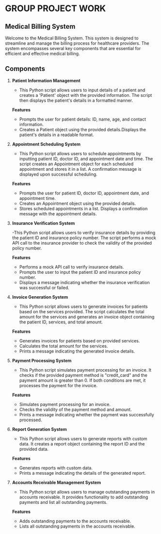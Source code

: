 # GROUP PROJECT WORK


## Medical Billing System

Welcome to the Medical Billing System. This system is designed to streamline and manage the billing process for healthcare providers. The system encompasses several key components that are essential for efficient and effective medical billing.

## Components

1. **Patient Information Management**
   - This Python script allows users to input details of a patient and creates a 'Patient' object with the provided information. The script then displays the patient's details in a formatted manner.

    **Features**
   - Prompts the user for patient details: ID, name, age, and contact information.
   - Creates a Patient object using the provided details.Displays the patient's details in a readable format.

2. **Appointment Scheduling System**
    - This Python script allows users to schedule appointments by inputting patient ID, doctor ID, and appointment date and time. The script creates an Appointment object for each scheduled appointment and stores it in a list. A confirmation message is displayed upon successful scheduling.

    **Features**

    - Prompts the user for patient ID, doctor ID, appointment date, and appointment time.
    - Creates an Appointment object using the provided details. 
    - Stores scheduled appointments in a list. Displays a confirmation message with the appointment details.



3. **Insurance Verification System**

    -This Python script allows users to verify insurance details by providing the patient ID and insurance policy number. The script performs a mock API call to the insurance provider to check the validity of the provided policy number.

    **Features**

    - Performs a mock API call to verify insurance details.
    - Prompts the user to input the patient ID and insurance policy number.
    - Displays a message indicating whether the insurance verification was successful or failed.

4. **Invoice Generation System**

    - This Python script allows users to generate invoices for patients based on the services provided. The script calculates the total amount for the services and generates an invoice object containing the patient ID, services, and total amount.

    **Features**    

    - Generates invoices for patients based on provided services.
    - Calculates the total amount for the services.
    - Prints a message indicating the generated invoice details.

5. **Payment Processing System**

    - This Python script simulates payment processing for an invoice. It checks if the provided payment method is "credit_card" and the payment amount is greater than 0. If both conditions are met, it processes the payment for the invoice.

    **Features**

    - Simulates payment processing for an invoice.
    - Checks the validity of the payment method and amount.
    - Prints a message indicating whether the payment was successfully processed.


6. **Report Generation System**

    - This Python script allows users to generate reports with custom data. It creates a report object containing the report ID and the provided data.

    **Features**

    - Generates reports with custom data.
    - Prints a message indicating the details of the generated report.

7. **Accounts Receivable Management System**

    - This Python script allows users to manage outstanding payments in accounts receivable. It provides functionality to add outstanding payments and list all outstanding payments.

    **Features**

    - Adds outstanding payments to the accounts receivable.
    - Lists all outstanding payments in the accounts receivable.


   
